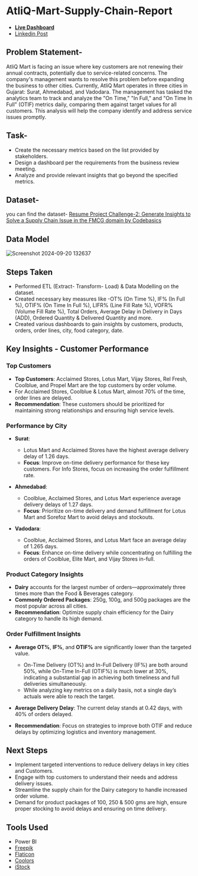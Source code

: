 # AtliQ-Mart-Supply-Chain-Report
  * **[Live Dashboard](https://app.powerbi.com/view?r=eyJrIjoiOTBkMmNhOGYtNWQwNS00Y2YyLWJiZDctYmVmMjUzZmZlZjM1IiwidCI6ImM2ZTU0OWIzLTVmNDUtNDAzMi1hYWU5LWQ0MjQ0ZGM1YjJjNCJ9&embedImagePlaceholder=true)**
  * [Linkedin Post]()
## Problem Statement-
AtliQ Mart is facing an issue where key customers are not renewing their annual contracts, potentially due to service-related concerns. The company's management wants to resolve this problem before expanding the business to other cities. Currently, AtliQ Mart operates in three cities in Gujarat: Surat, Ahmedabad, and Vadodara. The management has tasked the analytics team to track and analyze the "On Time," "In Full," and "On Time In Full" (OTIF) metrics daily, comparing them against target values for all customers. This analysis will help the company identify and address service issues promptly.

## Task-
  * Create the necessary metrics based on the list provided by stakeholders.
  * Design a dashboard per the requirements from the business review meeting.
  * Analyze and provide relevant insights that go beyond the specified metrics.

## Dataset-
  you can find the dataset- [Resume Project Challenge-2: Generate Insights to Solve a Supply Chain Issue in the FMCG domain by Codebasics](https://codebasics.io/challenge/codebasics-resume-project-challenge)
  
## Data Model
![Screenshot 2024-09-20 132637](https://github.com/user-attachments/assets/0ce24594-88e6-4a34-b93e-393ab52c786f)

## Steps Taken
  * Performed ETL (Extract- Transform- Load) & Data Modelling on the dataset.
  * Created necessary key measures like -OT% (On Time %), IF% (In Full %), OTIF% (On Time In Full %), LIFR% (Line Fill Rate %), VOFR% (Volume Fill Rate %), Total Orders, Average Delay in Delivery in Days (ADD), Ordered Quantity & Delivered Quantity and more.
  * Created various dashboards to gain insights by customers, products, orders, order lines, city, food category, date.

## Key Insights - Customer Performance

### Top Customers
- **Top Customers**: Acclaimed Stores, Lotus Mart, Vijay Stores, Rel Fresh, Coolblue, and Propel Mart are the top customers by order volume.
- For Acclaimed Stores, Coolblue & Lotus Mart, almost 70% of the time, order lines are delayed.
- **Recommendation**: These customers should be prioritized for maintaining strong relationships and ensuring high service levels.

### Performance by City
- **Surat**: 
  - Lotus Mart and Acclaimed Stores have the highest average delivery delay of 1.26 days.
  - **Focus**: Improve on-time delivery performance for these key customers. For Info Stores, focus on increasing the order fulfillment rate.

- **Ahmedabad**:
  - Coolblue, Acclaimed Stores, and Lotus Mart experience average delivery delays of 1.27 days.
  - **Focus**: Prioritize on-time delivery and demand fulfillment for Lotus Mart and Sorefoz Mart to avoid delays and stockouts.

- **Vadodara**:
  - Coolblue, Acclaimed Stores, and Lotus Mart face an average delay of 1.265 days.
  - **Focus**: Enhance on-time delivery while concentrating on fulfilling the orders of Coolblue, Elite Mart, and Vijay Stores in-full.

### Product Category Insights
- **Dairy** accounts for the largest number of orders—approximately three times more than the Food & Beverages category.
- **Commonly Ordered Packages**: 250g, 100g, and 500g packages are the most popular across all cities.
- **Recommendation**: Optimize supply chain efficiency for the Dairy category to handle its high demand.

### Order Fulfillment Insights
- **Average OT%**, **IF%**, and **OTIF%** are significantly lower than the targeted value.
  - On-Time Delivery (OT%) and In-Full Delivery (IF%) are both around 50%, while On-Time In-Full (OTIF%) is much lower at 30%, indicating a substantial gap in achieving both timeliness and full deliveries simultaneously.
  - While analyzing key metrics on a daily basis, not a single day’s actuals were able to reach the target.
  
- **Average Delivery Delay**: The current delay stands at 0.42 days, with 40% of orders delayed.
- **Recommendation**: Focus on strategies to improve both OTIF and reduce delays by optimizing logistics and inventory management.

## Next Steps
  - Implement targeted interventions to reduce delivery delays in key cities and Customers.
  - Engage with top customers to understand their needs and address delivery issues.
  - Streamline the supply chain for the Dairy category to handle increased order volume.
  - Demand for product packages of 100, 250 & 500 gms are high, ensure proper stocking to avoid delays and ensuring on time delivery.

## Tools Used
  * Power BI
  * [Freepik](https://www.freepik.com/)
  * [Flaticon](https://www.flaticon.com/)
  * [Coolors](https://coolors.co/palettes/trending)
  * [iStock](https://www.istockphoto.com/)

